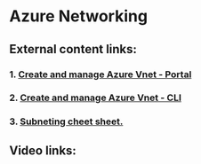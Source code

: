 # Azure Networking
## External content links:
### 1. [Create and manage Azure Vnet - Portal](https://docs.microsoft.com/en-us/azure/virtual-network/quick-create-portal)
### 2. [Create and manage Azure Vnet - CLI](https://docs.microsoft.com/en-us/azure/virtual-network/quick-create-cli)
### 3. [Subneting cheet sheet.](https://mevijay.com/tools/subnet.html)
## Video links: